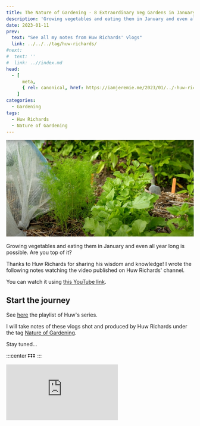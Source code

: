 ```yaml
---
title: The Nature of Gardening - 8 Extraordinary Veg Gardens in January 2022, by Huw Richards
description: 'Growing vegetables and eating them in January and even all year long is possible. Are you top of it?'
date: 2023-01-11
prev:
  text: "See all my notes from Huw Richards' vlogs"
  link: ../../../tag/huw-richards/
#next:
#  text: ''
#  link: ..//index.md
head:
  - [
      meta,
      { rel: canonical, href: https://iamjeremie.me/2023/01/../-huw-richards },
    ]
categories:
  - Gardening
tags:
  - Huw Richards
  - Nature of Gardening
---
```


![Fennel and other vegetables in a garden](/images/2023-01-11-fennel-and-other-vegetables-in-a-garden.jpg "Credits: image taken from Huw Richards' vlog")

Growing vegetables and eating them in January and even all year long is possible. Are you top of it?

Thanks to Huw Richards for sharing his wisdom and knowledge!
I wrote the following notes watching the video published on Huw Richards' channel.

<!-- more -->

You can watch it using [this YouTube link](https://www.youtube.com/watch?v=eEzShcs05Fw).

## Start the journey

See [here](https://www.youtube.com/watch?v=R0U4XtBSnGo&list=PLPGyuloevt5ylrTHyRjlzHy_FBzKcCUxY) the playlist of Huw's series.

I will take notes of these vlogs shot and produced by Huw Richards under the tag [Nature of Gardening](../../../tag/nature-of-gardening).

Stay tuned...

:::center
⏬⏬⏬
:::

<!-- markdownlint-disable MD033 -->
<p class="newsletter-wrapper"><iframe class="newsletter-embed" src="https://iamjeremie.substack.com/embed" frameborder="0" scrolling="no"></iframe></p>
